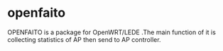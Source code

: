 # openfaito
OPENFAITO is a package for OpenWRT/LEDE .The main function of it is collecting statistics of AP then send to AP controller.
